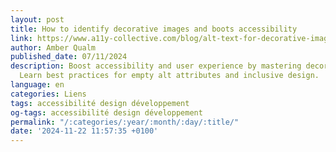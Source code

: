 ```yaml
---
layout: post
title: How to identify decorative images and boots accessibility
link: https://www.a11y-collective.com/blog/alt-text-for-decorative-images
author: Amber Qualm
published_date: 07/11/2024
description: Boost accessibility and user experience by mastering decorative images.
  Learn best practices for empty alt attributes and inclusive design.
language: en
categories: Liens
tags: accessibilité design développement
og-tags: accessibilité design développement
permalink: "/:categories/:year/:month/:day/:title/"
date: '2024-11-22 11:57:35 +0100'
---
```

